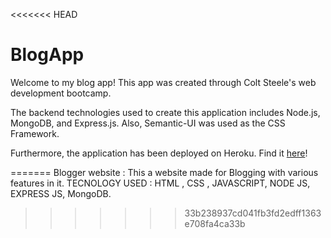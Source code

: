 <<<<<<< HEAD
# BlogApp

Welcome to my blog app! This app was created through Colt Steele's web development bootcamp.

The backend technologies used to create this application includes Node.js, MongoDB, and Express.js. Also, Semantic-UI was used as the CSS Framework. 

Furthermore, the application has been deployed on Heroku. Find it [here](https://vast-brook-74618.herokuapp.com/)!

=======
Blogger website :
This a website made for Blogging with various features in it.
TECNOLOGY USED : HTML , CSS , JAVASCRIPT, NODE JS, EXPRESS JS, MongoDB.
>>>>>>> 33b238937cd041fb3fd2edff1363e708fa4ca33b
